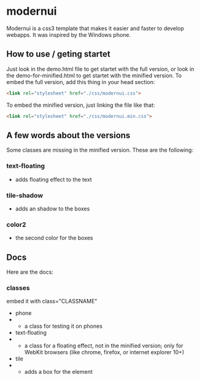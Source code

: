 # modernui
Modernui is a css3 template that makes it easier and faster to develop webapps. It was inspired by the Windows phone.
## How to use / geting startet
Just look in the demo.html file to get startet with the full version, or look in the demo-for-minified.html to get startet with the minified version.
To embed the full version, add this thing in your head section:
```html
<link rel="stylesheet" href="./css/modernui.css">
```

To embed the minified version, just linking the file like that:

```html
<link rel="stylesheet" href="./css/modernui.min.css">
```
## A few words about the versions
Some classes are missing in the minified version. These are the following:

### text-floating
- adds floating effect to the text

### tile-shadow
- adds an shadow to the boxes

### color2
- the second color for the boxes

## Docs
Here are the docs:
### classes
embed it with class="CLASSNAME"
- phone
- - a class for testing it on phones
- text-floating
- - a class for a floating effect, not in the minified version; only for WebKit browsers (like chrome, firefox, or internet explorer 10+)
- tile
- - adds a box for the element
